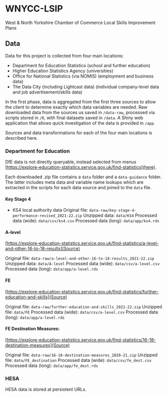 # WNYCC-LSIP

West & North Yorkshire Chamber of Commerce Local Skills Improvement Plans

## Data

Data for this project is collected from four main locations:

- Department for Education Statistics (school and further education)
- Higher Education Statistics Agency (universities)
- Office for National Statistics (via NOMIS) (employment and business data)
- The Data City (including Lightcast data) (individual company-level data and job advertisement/skills data)

In the first phase, data is aggregated from the first three sources to allow the client to determine exactly which data variables are needed. Raw downloaded data from the sources us saved in `/data-raw`, processed via scripts stored in `/R`, with final datasets saved in `/data`. A Shiny web application that allows quick investigation of the data is provided in `/app`.

Sources and data transformations for each of the four main locations is described here.

### Department for Education

DfE data is not directly queryable, instead selected from menus  [https://explore-education-statistics.service.gov.uk/find-statistics](here).

Each downloaded .zip file contains a `data` folder and a `data-guidance` folder. The latter includes meta data and variable name lookups which are extracted in the scripts for each data source and joined to the `data` file.

#### Key Stage 4

- KS4 local authority data
Original file: `data-raw/key-stage-4-performance-revised_2021-22.zip`
Unzipped data: `data/KS4`
Processed data (wide): `data/csv/ks4.csv`
Processed data (long): `data/app/ks4.rds`

#### A-level
[https://explore-education-statistics.service.gov.uk/find-statistics/a-level-and-other-16-to-18-results](Source)

Original file: `data-raw/a-level-and-other-16-to-18-results_2021-22.zip`
Unzipped data: `data/A-level`
Processed data (wide): `data/csv/a-level.csv`
Processed data (long): `data/app/a-level.rds`

#### FE

[https://explore-education-statistics.service.gov.uk/find-statistics/further-education-and-skills](Source)

Original file: `data-raw/further-education-and-skills_2021-22.zip`
Unzipped file: `data/FE`
Processed data (wide): `data/csv/a-level.csv`
Processed data (long): `data/app/a-level.rds`

#### FE Destination Measures:

[https://explore-education-statistics.service.gov.uk/find-statistics/16-18-destination-measures](Source)

Original file: `data-raw/16-18-destination-measures_2020-21.zip`
Unzipped file: `data/FE_destination`
Processed data (wide): `data/csv/fe_dest.csv`
Processed data (long): `data/app/fe_dest.rds`

### HESA

HESA data is stored at persistent URLs.


